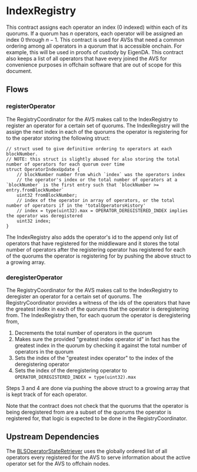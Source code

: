 # IndexRegistry

This contract assigns each operator an index (0 indexed) within each of its quorums. If a quorum has $n$ operators, each operator will be assigned an index $0$ through $n-1$. This contract is used for AVSs that need a common ordering among all operators in a quorum that is accessible onchain. For example, this will be used in proofs of custody by EigenDA. This contract also keeps a list of all operators that have every joined the AVS for convenience purposes in offchain software that are out of scope for this document.

## Flows

### registerOperator

The RegistryCoordinator for the AVS makes call to the IndexRegistry to register an operator for a certain set of quorums. The IndexRegistry will the assign the next index in each of the quorums the operator is registering for to the operator storing the following struct:
```solidity
// struct used to give definitive ordering to operators at each blockNumber. 
// NOTE: this struct is slightly abused for also storing the total number of operators for each quorum over time
struct OperatorIndexUpdate {
    // blockNumber number from which `index` was the operators index
    // the operator's index or the total number of operators at a `blockNumber` is the first entry such that `blockNumber >= entry.fromBlockNumber`
    uint32 fromBlockNumber;
    // index of the operator in array of operators, or the total number of operators if in the 'totalOperatorsHistory'
    // index = type(uint32).max = OPERATOR_DEREGISTERED_INDEX implies the operator was deregistered
    uint32 index;
}
```

The IndexRegistry also adds the operator's id to the append only list of operators that have registered for the middleware and it stores the total number of operators after the registering operator has registered for each of the quorums the operator is registering for by pushing the above struct to a growing array.

### deregisterOperator

The RegistryCoordinator for the AVS makes call to the IndexRegistry to deregister an operator for a certain set of quorums. The RegistryCoordinator provides a witness of the ids of the operators that have the greatest index in each of the quorums that the operator is deregistering from. The IndexRegistry then, for each quorum the operator is deregistering from, 
1. Decrements the total number of operators in the quorum
2. Makes sure the provided "greatest index operator id" in fact has the greatest index in the quorum by checking it against the total number of operators in the quorum
3. Sets the index of the "greatest index operator" to the index of the deregistering operator
4. Sets the index of the deregistering operator to `OPERATOR_DEREGISTERED_INDEX = type(uint32).max`

Steps 3 and 4 are done via pushing the above struct to a growing array that is kept track of for each operator.

Note that the contract does not check that the quorums that the operator is being deregistered from are a subset of the quorums the operator is registered for, that logic is expected to be done in the RegistryCoordinator.

## Upstream Dependencies

The [BLSOperatorStateRetriever](./BLSOperatorStateRetriever.md) uses the globally ordered list of all operators every registered for the AVS to serve information about the active operator set for the AVS to offchain nodes.